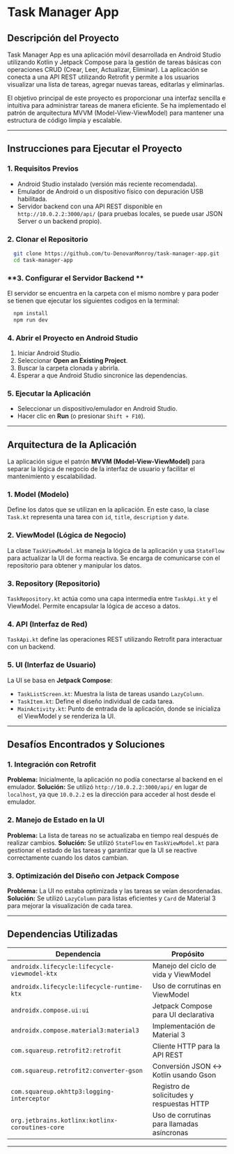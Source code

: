 # Task Manager App

## Descripción del Proyecto

Task Manager App es una aplicación móvil desarrollada en Android Studio utilizando Kotlin y Jetpack Compose para la gestión de tareas básicas con operaciones CRUD (Crear, Leer, Actualizar, Eliminar). La aplicación se conecta a una API REST utilizando Retrofit y permite a los usuarios visualizar una lista de tareas, agregar nuevas tareas, editarlas y eliminarlas.

El objetivo principal de este proyecto es proporcionar una interfaz sencilla e intuitiva para administrar tareas de manera eficiente. Se ha implementado el patrón de arquitectura MVVM (Model-View-ViewModel) para mantener una estructura de código limpia y escalable.

---

## Instrucciones para Ejecutar el Proyecto

### **1. Requisitos Previos**
- Android Studio instalado (versión más reciente recomendada).
- Emulador de Android o un dispositivo físico con depuración USB habilitada.
- Servidor backend con una API REST disponible en `http://10.0.2.2:3000/api/` (para pruebas locales, se puede usar JSON Server o un backend propio).

### **2. Clonar el Repositorio**
```sh
  git clone https://github.com/tu-DenovanMonroy/task-manager-app.git
  cd task-manager-app
```

### **3. Configurar el Servidor Backend **
El servidor se encuentra en la carpeta con el mismo nombre y para poder se tienen que ejecutar los siguientes codigos en la terminal:
```sh
  npm install 
  npm run dev
```

### **4. Abrir el Proyecto en Android Studio**
1. Iniciar Android Studio.
2. Seleccionar **Open an Existing Project**.
3. Buscar la carpeta clonada y abrirla.
4. Esperar a que Android Studio sincronice las dependencias.

### **5. Ejecutar la Aplicación**
- Seleccionar un dispositivo/emulador en Android Studio.
- Hacer clic en **Run** (o presionar `Shift + F10`).

---

## Arquitectura de la Aplicación

La aplicación sigue el patrón **MVVM (Model-View-ViewModel)** para separar la lógica de negocio de la interfaz de usuario y facilitar el mantenimiento y escalabilidad.

### **1. Model (Modelo)**
Define los datos que se utilizan en la aplicación. En este caso, la clase `Task.kt` representa una tarea con `id`, `title`, `description` y `date`.

### **2. ViewModel (Lógica de Negocio)**
La clase `TaskViewModel.kt` maneja la lógica de la aplicación y usa `StateFlow` para actualizar la UI de forma reactiva. Se encarga de comunicarse con el repositorio para obtener y manipular los datos.

### **3. Repository (Repositorio)**
`TaskRepository.kt` actúa como una capa intermedia entre `TaskApi.kt` y el ViewModel. Permite encapsular la lógica de acceso a datos.

### **4. API (Interfaz de Red)**
`TaskApi.kt` define las operaciones REST utilizando Retrofit para interactuar con un backend.

### **5. UI (Interfaz de Usuario)**
La UI se basa en **Jetpack Compose**:
- `TaskListScreen.kt`: Muestra la lista de tareas usando `LazyColumn`.
- `TaskItem.kt`: Define el diseño individual de cada tarea.
- `MainActivity.kt`: Punto de entrada de la aplicación, donde se inicializa el ViewModel y se renderiza la UI.

---

## Desafíos Encontrados y Soluciones

### **1. Integración con Retrofit**
**Problema:** Inicialmente, la aplicación no podía conectarse al backend en el emulador.
**Solución:** Se utilizó `http://10.0.2.2:3000/api/` en lugar de `localhost`, ya que `10.0.2.2` es la dirección para acceder al host desde el emulador.

### **2. Manejo de Estado en la UI**
**Problema:** La lista de tareas no se actualizaba en tiempo real después de realizar cambios.
**Solución:** Se utilizó `StateFlow` en `TaskViewModel.kt` para gestionar el estado de las tareas y garantizar que la UI se reactive correctamente cuando los datos cambian.

### **3. Optimización del Diseño con Jetpack Compose**
**Problema:** La UI no estaba optimizada y las tareas se veían desordenadas.
**Solución:** Se utilizó `LazyColumn` para listas eficientes y `Card` de Material 3 para mejorar la visualización de cada tarea.

---

## Dependencias Utilizadas

| Dependencia | Propósito |
|-------------|----------|
| `androidx.lifecycle:lifecycle-viewmodel-ktx` | Manejo del ciclo de vida y ViewModel |
| `androidx.lifecycle:lifecycle-runtime-ktx` | Uso de corrutinas en ViewModel |
| `androidx.compose.ui:ui` | Jetpack Compose para UI declarativa |
| `androidx.compose.material3:material3` | Implementación de Material 3 |
| `com.squareup.retrofit2:retrofit` | Cliente HTTP para la API REST |
| `com.squareup.retrofit2:converter-gson` | Conversión JSON ↔ Kotlin usando Gson |
| `com.squareup.okhttp3:logging-interceptor` | Registro de solicitudes y respuestas HTTP |
| `org.jetbrains.kotlinx:kotlinx-coroutines-core` | Uso de corrutinas para llamadas asíncronas |

---

